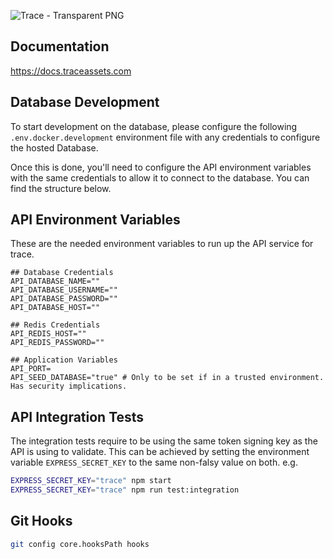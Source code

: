 
![Trace - Transparent PNG](https://github.com/DigitalForge-Dynamics/Trace/assets/76014409/1a5c47be-8461-46b6-84cb-54e48f91ebfd)

## Documentation
https://docs.traceassets.com

## Database Development
To start development on the database, please configure the following ``` .env.docker.development ``` environment file with any credentials to configure the hosted Database.

Once this is done, you'll need to configure the API environment variables with the same credentials to allow it to connect to the database. You can find the structure below.


## API Environment Variables
These are the needed environment variables to run up the API service for trace.
```
## Database Credentials
API_DATABASE_NAME=""
API_DATABASE_USERNAME=""
API_DATABASE_PASSWORD=""
API_DATABASE_HOST=""

## Redis Credentials
API_REDIS_HOST=""
API_REDIS_PASSWORD=""

## Application Variables
API_PORT=
API_SEED_DATABASE="true" # Only to be set if in a trusted environment. Has security implications.
```

## API Integration Tests
The integration tests require to be using the same token signing key as the API is using to validate.
This can be achieved by setting the environment variable ```EXPRESS_SECRET_KEY``` to the same non-falsy value on both.
e.g.
```sh
EXPRESS_SECRET_KEY="trace" npm start
EXPRESS_SECRET_KEY="trace" npm run test:integration
```

## Git Hooks
```sh
git config core.hooksPath hooks
```
